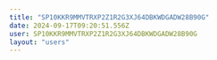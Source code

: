 ```yaml
---
title: "SP10KKR9MMVTRXP2Z1R2G3XJ64DBKWDGADW28B90G"
date: 2024-09-17T09:20:51.556Z
user: SP10KKR9MMVTRXP2Z1R2G3XJ64DBKWDGADW28B90G
layout: "users"
---
```

    